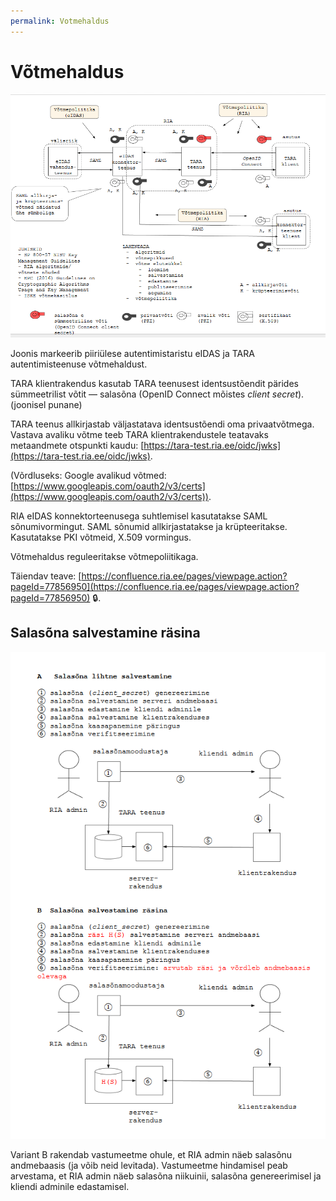 ```yaml
---
permalink: Votmehaldus
---
```


# Võtmehaldus

<img src='img/VOTMEHALDUS.PNG' style='width: 600px;'>

Joonis markeerib piiriülese autentimistaristu eIDAS ja TARA autentimisteenuse võtmehaldust.

TARA klientrakendus kasutab TARA teenusest identsustõendit pärides sümmeetrilist võtit &mdash; salasõna (OpenID Connect mõistes _client secret_). (joonisel punane)

TARA teenus allkirjastab väljastatava identsustõendi oma privaatvõtmega. Vastava avaliku võtme teeb TARA klientrakendustele teatavaks metaandmete otspunkti kaudu: [https://tara-test.ria.ee/oidc/jwks](https://tara-test.ria.ee/oidc/jwks).

(Võrdluseks: Google avalikud võtmed: [https://www.googleapis.com/oauth2/v3/certs](https://www.googleapis.com/oauth2/v3/certs)).

RIA eIDAS konnektorteenusega suhtlemisel kasutatakse SAML sõnumivormingut. SAML sõnumid allkirjastatakse ja krüpteeritakse. Kasutatakse PKI võtmeid, X.509 vormingus.

Võtmehaldus reguleeritakse võtmepoliitikaga.

Täiendav teave: [https://confluence.ria.ee/pages/viewpage.action?pageId=77856950](https://confluence.ria.ee/pages/viewpage.action?pageId=77856950) &#128274;.

## Salasõna salvestamine räsina

<img src='img/SalasonaRasina.PNG' style='width: 600px;'>

Variant B rakendab vastumeetme ohule, et RIA admin näeb salasõnu andmebaasis (ja võib neid levitada). Vastumeetme hindamisel peab arvestama, et RIA admin näeb salasõna niikuinii, salasõna genereerimisel ja kliendi adminile edastamisel.
 